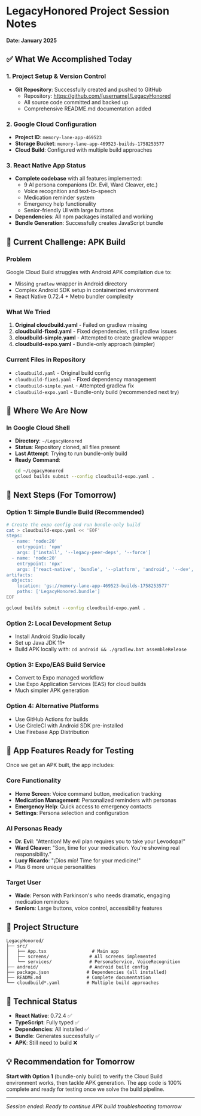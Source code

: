 # LegacyHonored Project Session Notes
**Date: January 2025**

## ✅ What We Accomplished Today

### 1. Project Setup & Version Control
- **Git Repository**: Successfully created and pushed to GitHub
  - Repository: https://github.com/[username]/LegacyHonored
  - All source code committed and backed up
  - Comprehensive README.md documentation added

### 2. Google Cloud Configuration
- **Project ID**: `memory-lane-app-469523`
- **Storage Bucket**: `memory-lane-app-469523-builds-1758253577`
- **Cloud Build**: Configured with multiple build approaches

### 3. React Native App Status
- **Complete codebase** with all features implemented:
  - 9 AI persona companions (Dr. Evil, Ward Cleaver, etc.)
  - Voice recognition and text-to-speech
  - Medication reminder system
  - Emergency help functionality
  - Senior-friendly UI with large buttons
- **Dependencies**: All npm packages installed and working
- **Bundle Generation**: Successfully creates JavaScript bundle

## 🚧 Current Challenge: APK Build

### Problem
Google Cloud Build struggles with Android APK compilation due to:
- Missing `gradlew` wrapper in Android directory
- Complex Android SDK setup in containerized environment
- React Native 0.72.4 + Metro bundler complexity

### What We Tried
1. **Original cloudbuild.yaml** - Failed on gradlew missing
2. **cloudbuild-fixed.yaml** - Fixed dependencies, still gradlew issues
3. **cloudbuild-simple.yaml** - Attempted to create gradlew wrapper
4. **cloudbuild-expo.yaml** - Bundle-only approach (simpler)

### Current Files in Repository
- `cloudbuild.yaml` - Original build config
- `cloudbuild-fixed.yaml` - Fixed dependency management
- `cloudbuild-simple.yaml` - Attempted gradlew fix
- `cloudbuild-expo.yaml` - Bundle-only build (recommended next try)

## 📍 Where We Are Now

### In Google Cloud Shell
- **Directory**: `~/LegacyHonored`
- **Status**: Repository cloned, all files present
- **Last Attempt**: Trying to run bundle-only build
- **Ready Command**:
  ```bash
  cd ~/LegacyHonored
  gcloud builds submit --config cloudbuild-expo.yaml .
  ```

## 🎯 Next Steps (For Tomorrow)

### Option 1: Simple Bundle Build (Recommended)
```bash
# Create the expo config and run bundle-only build
cat > cloudbuild-expo.yaml << 'EOF'
steps:
  - name: 'node:20'
    entrypoint: 'npm'
    args: ['install', '--legacy-peer-deps', '--force']
  - name: 'node:20'
    entrypoint: 'npx'
    args: ['react-native', 'bundle', '--platform', 'android', '--dev', 'false', '--entry-file', 'index.js', '--bundle-output', 'LegacyHonored.bundle']
artifacts:
  objects:
    location: 'gs://memory-lane-app-469523-builds-1758253577'
    paths: ['LegacyHonored.bundle']
EOF

gcloud builds submit --config cloudbuild-expo.yaml .
```

### Option 2: Local Development Setup
- Install Android Studio locally
- Set up Java JDK 11+
- Build APK locally with: `cd android && ./gradlew.bat assembleRelease`

### Option 3: Expo/EAS Build Service
- Convert to Expo managed workflow
- Use Expo Application Services (EAS) for cloud builds
- Much simpler APK generation

### Option 4: Alternative Platforms
- Use GitHub Actions for builds
- Use CircleCI with Android SDK pre-installed
- Use Firebase App Distribution

## 📱 App Features Ready for Testing

Once we get an APK built, the app includes:

### Core Functionality
- **Home Screen**: Voice command button, medication tracking
- **Medication Management**: Personalized reminders with personas
- **Emergency Help**: Quick access to emergency contacts
- **Settings**: Persona selection and configuration

### AI Personas Ready
- **Dr. Evil**: "Attention! My evil plan requires you to take your Levodopa!"
- **Ward Cleaver**: "Son, time for your medication. You're showing real responsibility."
- **Lucy Ricardo**: "¡Dios mío! Time for your medicine!"
- Plus 6 more unique personalities

### Target User
- **Wade**: Person with Parkinson's who needs dramatic, engaging medication reminders
- **Seniors**: Large buttons, voice control, accessibility features

## 📂 Project Structure
```
LegacyHonored/
├── src/
│   ├── App.tsx                 # Main app
│   ├── screens/               # All screens implemented
│   └── services/              # PersonaService, VoiceRecognition
├── android/                   # Android build config
├── package.json              # Dependencies (all installed)
├── README.md                 # Complete documentation
└── cloudbuild*.yaml          # Multiple build approaches
```

## 🔧 Technical Status
- **React Native**: 0.72.4 ✅
- **TypeScript**: Fully typed ✅
- **Dependencies**: All installed ✅
- **Bundle**: Generates successfully ✅
- **APK**: Still need to build ❌

## 💡 Recommendation for Tomorrow

**Start with Option 1** (bundle-only build) to verify the Cloud Build environment works, then tackle APK generation. The app code is 100% complete and ready for testing once we solve the build pipeline.

---
*Session ended: Ready to continue APK build troubleshooting tomorrow*
